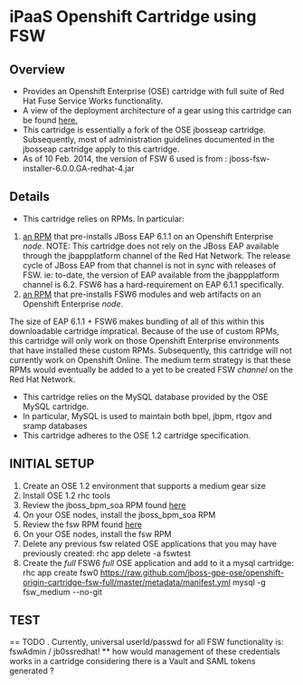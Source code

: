 iPaaS Openshift Cartridge using FSW
==============================

Overview
--------
* Provides an Openshift Enterprise (OSE) cartridge with full suite of Red Hat Fuse Service Works functionality.  
* A view of the deployment architecture of a gear using this cartridge can be found [here.](https://raw.github.com/jboss-gpe-ose/openshift-origin-cartridge-fsw-full/master/doc/images/bpmPaaS-standalone-deployment-architecture.png)
* This cartridge is essentially a fork of the OSE jbosseap cartridge.
  Subsequently, most of administration guidelines documented in the jbosseap cartridge apply to this cartridge.
* As of 10 Feb. 2014, the version of FSW 6 used is from :  jboss-fsw-installer-6.0.0.GA-redhat-4.jar


Details
-------
* This cartridge relies on RPMs.  In particular:

1. [an RPM](https://github.com/jboss-gpe-ose/jboss_bpm_soa_rpmbuild) that pre-installs JBoss EAP 6.1.1 on an Openshift Enterprise _node_.  NOTE:  This cartridge does not rely on the JBoss EAP available through the jbappplatform channel of the Red Hat Network.  The release cycle of JBoss EAP from that channel is not in sync with releases of FSW.  ie:  to-date, the version of EAP available from the jbappplatform channel is 6.2.  FSW6 has a hard-requirement on EAP 6.1.1 specifically.
2. [an RPM](https://github.com/jboss-gpe-ose/fsw_rpmbuild)  that pre-installs FSW6 modules and web artifacts on an Openshift Enterprise _node_.


The size of EAP 6.1.1 + FSW6  makes bundling of all of this within this downloadable cartridge impratical.  Because of the use of custom RPMs, this cartridge will only work on those Openshift Enterprise environments that have installed these custom RPMs.  Subsequently, this cartridge will not currently work on Openshift Online.  The medium term strategy is that these RPMs would eventually be added to a yet to be created FSW _channel_ on the Red Hat Network.

* This cartridge relies on the MySQL database provided by the OSE MySQL cartridge.
* In particular, MySQL is used to maintain both bpel, jbpm, rtgov and sramp databases
* This cartridge adheres to the OSE 1.2 cartridge specification.

  

INITIAL SETUP          
--------------------
1.  Create an OSE 1.2 environment that supports a medium gear size
2.  Install OSE 1.2 rhc tools
3.  Review the jboss_bpm_soa RPM found [here](https://github.com/jboss-gpe-ose/jboss_bpm_soa_rpmbuild)
4.  On your OSE nodes, install the jboss_bpm_soa RPM    
5.  Review the fsw RPM found [here](https://github.com/jboss-gpe-ose/fsw_rpmbuild)
7.  On your OSE nodes, install the fsw RPM    
8.  Delete any previous fsw related OSE applications that you may have previously created:
      rhc app delete -a fswtest
9.  Create the *full* FSW6 *full* OSE application and add to it a mysql cartridge:
        rhc app create fsw0 https://raw.github.com/jboss-gpe-ose/openshift-origin-cartridge-fsw-full/master/metadata/manifest.yml mysql -g fsw_medium --no-git



TEST
--------------------
    
    
== TODO
. Currently, universal userId/passwd for all FSW functionality is:   fswAdmin / jb0ssredhat!
** how would management of these credentials works in a cartridge considering there is a Vault and SAML tokens generated ?
